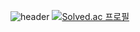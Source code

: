 ![header](https://capsule-render.vercel.app/api?type=wave&color=auto&height=300&section=header&text=capsule%20render&fontSize=90)
[![Solved.ac
프로필](http://mazassumnida.wtf/api/v2/generate_badge?boj=developer_ksb)](https://solved.ac/developer_ksb)
